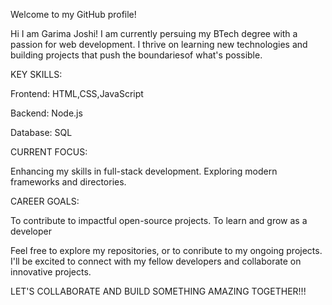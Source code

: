 Welcome to my GitHub profile! 

Hi I am Garima Joshi! I am currently persuing my BTech degree with a passion for web development. I thrive on learning new technologies and building projects that push the boundariesof what's possible.

KEY SKILLS:


 Frontend: HTML,CSS,JavaScript

 Backend: Node.js

 Database: SQL

CURRENT FOCUS:


 Enhancing my skills in full-stack development.
 Exploring modern frameworks and directories.

CAREER GOALS:


 To contribute to impactful open-source projects.
 To learn and grow as a developer

Feel free to explore my repositories, or to conribute to my ongoing projects. I'll be excited to connect with my fellow developers and collaborate  on innovative projects.

LET'S COLLABORATE AND BUILD SOMETHING AMAZING TOGETHER!!!



<!---
Garimajoshi33/Garimajoshi33 is a ✨ special ✨ repository because its `README.md` (this file) appears on your GitHub profile.
You can click the Preview link to take a look at your changes.
--->
